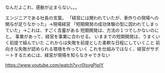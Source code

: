 なんだよこれ、感動が止まらない。。。

エンジニアである社長の言葉。
「経営には関われていたが、車作りの現場への関与が足りなかった」→現場経営
「短期開発の成功体験の型に因われてしまっていた」→これは、すごく含蓄がある
短期開発は、方法の１つでしかないのにと。
事業があって、経営を事業に合わせる。
いままでの短期開発は、うまくいく前提で組んでいた
これからは失敗を前提とした柔軟な日程にしていくこと
前向きな失敗が認められる環境を作っていく
これを仕組みではなく、経営がサポートするためには、経営が現場を知らなきゃできない


https://www.youtube.com/watch?v=r0lsvgPipIY